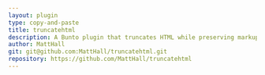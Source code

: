 ```yaml
---
layout: plugin
type: copy-and-paste
title: truncatehtml
description: A Bunto plugin that truncates HTML while preserving markup structure.
author: MattHall
git: git@github.com:MattHall/truncatehtml.git
repository: https://github.com/MattHall/truncatehtml
---
```

